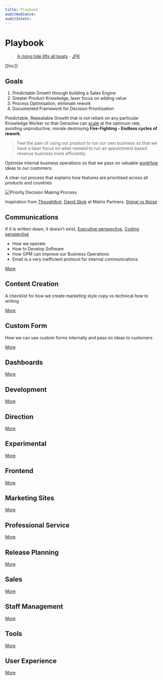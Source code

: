 ```yaml
---
title: Playbook
auditAudience:
auditIntent:
---
```


# Playbook

> [A rising tide lifts all boats](https://en.wikipedia.org/wiki/A_rising_tide_lifts_all_boats) - [JFK](https://www.townandcountrymag.com/leisure/arts-and-culture/news/g1324/the-best-jfk-quotes-of-all-time/)

[[toc]]

## Goals

1. Predictable Growth through building a Sales Engine
2. Greater Product Knowledge, laser focus on adding value
3. Process Optimisation, eliminate rework
4. Documented Framework for Decision Prioritisation

Predictable, Repeatable Growth that is not reliant on any particular Knowledge Worker so that Gensolve can [scale](https://mastersofscale.com/) at the optimum rate, avoiding unproductive, morale destroying **Fire-Fighting - Endless cycles of rework**.

> Feel the pain of using our product to run our own business so that we have a laser focus on what needed to run an appointment based revenue business more efficiently.

Optimise internal business operations so that we pass on valuable [workflow](/features/workflows/) ideas to our customers.

A clear cut process that explains how features are prioritised across all products and countries

![Priority Decision Making Process](https://drive.google.com/uc?id=1oTS40FKMoSb8XA8OzYpIL-qorNT4-LbZ)

Inspiration from [Thoughtbot](https://thoughtbot.com/playbook), [David Skok](https://drt.fm/david-skok) at Matrix Partners. [Signal vs Noise](https://m.signalvnoise.com/category/greatest-hits/)

## Communications

If it is written down, it doesn't exist, [Executive perspective](https://www.chiefexecutiveboards.com/briefings/briefing210.htm), [Coding perspective](https://blog.codinghorror.com/if-it-isnt-documented-it-doesnt-exist/)

- How we operate
- How to Develop Software
- How GPM can improve our Business Operations
- Email is a very inefficient protocol for internal communications

[More](./communications/)

## Content Creation

A checklist for how we create marketing style copy vs technical _how to_ writing

[More](./content-creation/)

## Custom Form

How we can use custom forms internally and pass on ideas to customers

[More](./custom-forms/)

## Dashboards

[More](./dashboards/)

## Development

[More](./development/)

## Direction

[More](./direction/)

## Experimental

[More](./experimental/)

## Frontend

[More](./frontend/)

## Marketing Sites

[More](./marketing-sites/)

## Professional Service

[More](./professional-services/)

## Release Planning

[More](./release-planning/)

## Sales

[More](./sales/)

## Staff Management

[More](./staff-management/)

## Tools

[More](./tools/)

## User Experience

[More](./user-experience/)
